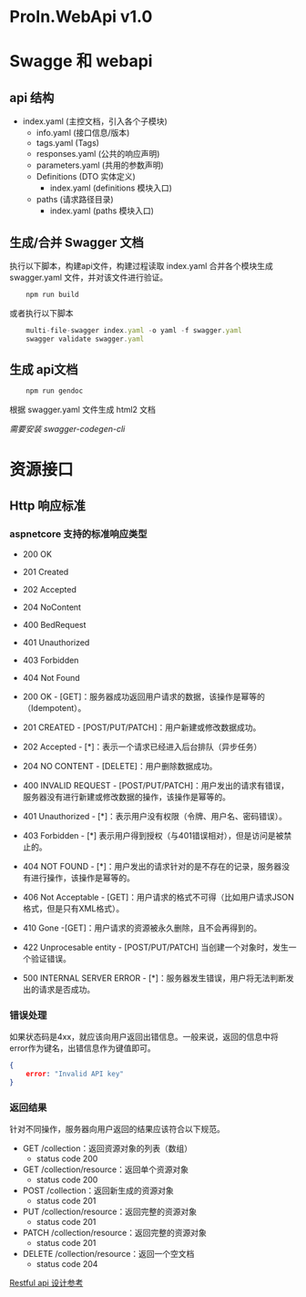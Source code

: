 ProIn.WebApi v1.0
======================

# Swagge 和 webapi

## api 结构
  - index.yaml      (主控文档，引入各个子模块)
    - info.yaml       (接口信息/版本)
    - tags.yaml       (Tags)
    - responses.yaml  (公共的响应声明)
    - parameters.yaml (共用的参数声明)
    - Definitions    (DTO 实体定义)
        - index.yaml  (definitions 模块入口)
    - paths             (请求路径目录)
        - index.yaml    (paths 模块入口)

## 生成/合并 Swagger 文档

执行以下脚本，构建api文件，构建过程读取 index.yaml 合并各个模块生成 swagger.yaml 文件，并对该文件进行验证。

```cmd
    npm run build 
```
或者执行以下脚本
```js
    multi-file-swagger index.yaml -o yaml -f swagger.yaml
    swagger validate swagger.yaml
```

## 生成 api文档

```sh
    npm run gendoc
```
根据 swagger.yaml 文件生成 html2 文档

*需要安装 swagger-codegen-cli*


# 资源接口


## Http 响应标准
### aspnetcore 支持的标准响应类型
- 200 OK
- 201 Created
- 202 Accepted
- 204 NoContent
- 400 BedRequest
- 401 Unauthorized
- 403 Forbidden
- 404 Not Found

- 200 OK - [GET]：服务器成功返回用户请求的数据，该操作是幂等的（Idempotent）。
- 201 CREATED - [POST/PUT/PATCH]：用户新建或修改数据成功。
- 202 Accepted - [*]：表示一个请求已经进入后台排队（异步任务）
- 204 NO CONTENT - [DELETE]：用户删除数据成功。
- 400 INVALID REQUEST - [POST/PUT/PATCH]：用户发出的请求有错误，服务器没有进行新建或修改数据的操作，该操作是幂等的。
- 401 Unauthorized - [*]：表示用户没有权限（令牌、用户名、密码错误）。
- 403 Forbidden - [*] 表示用户得到授权（与401错误相对），但是访问是被禁止的。
- 404 NOT FOUND - [*]：用户发出的请求针对的是不存在的记录，服务器没有进行操作，该操作是幂等的。
- 406 Not Acceptable - [GET]：用户请求的格式不可得（比如用户请求JSON格式，但是只有XML格式）。
- 410 Gone -[GET]：用户请求的资源被永久删除，且不会再得到的。
- 422 Unprocesable entity - [POST/PUT/PATCH] 当创建一个对象时，发生一个验证错误。
- 500 INTERNAL SERVER ERROR - [*]：服务器发生错误，用户将无法判断发出的请求是否成功。

### 错误处理
如果状态码是4xx，就应该向用户返回出错信息。一般来说，返回的信息中将error作为键名，出错信息作为键值即可。
```json
{
    error: "Invalid API key"
}
```

### 返回结果

针对不同操作，服务器向用户返回的结果应该符合以下规范。
- GET /collection：返回资源对象的列表（数组）
    - status code 200
- GET /collection/resource：返回单个资源对象
    - status code 200
- POST /collection：返回新生成的资源对象
    - status code 201
- PUT /collection/resource：返回完整的资源对象
    - status code 201
- PATCH /collection/resource：返回完整的资源对象
    - status code 201
- DELETE /collection/resource：返回一个空文档
    - status code 204


[Restful api 设计参考](http://www.ruanyifeng.com/blog/2014/05/restful_api.html)

